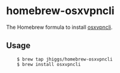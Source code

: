 # homebrew-osxvpncli

The Homebrew formula to install [osxvpncli](https://github.com/jonhiggs/osxvpncli).

## Usage

```ShellSession
    $ brew tap jhiggs/homebrew-osxvpncli
    $ brew install osxvpncli
```
